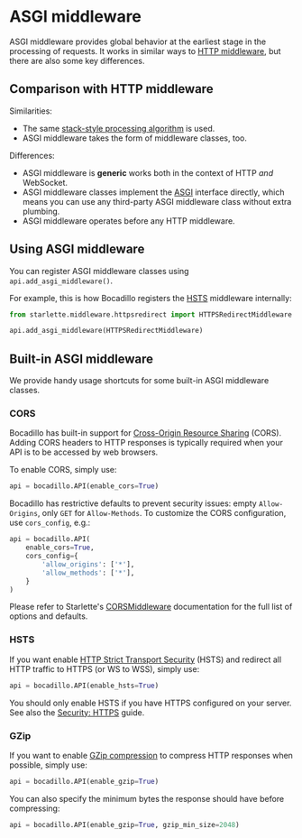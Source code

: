 # ASGI middleware

ASGI middleware provides global behavior at the earliest stage in the processing of requests. It works in similar ways to [HTTP middleware], but there are also some key differences.

## Comparison with HTTP middleware

Similarities:

- The same [stack-style processing algorithm](../http/middleware.md#how-http-middleware-is-applied) is used.
- ASGI middleware takes the form of middleware classes, too.

Differences:

- ASGI middleware is **generic** works both in the context of HTTP *and* WebSocket.
- ASGI middleware classes implement the [ASGI] interface directly, which means you can use any third-party ASGI middleware class without extra plumbing.
- ASGI middleware operates before any HTTP middleware.

## Using ASGI middleware

You can register ASGI middleware classes using `api.add_asgi_middleware()`.

For example, this is how Bocadillo registers the [HSTS] middleware internally:

```python
from starlette.middleware.httpsredirect import HTTPSRedirectMiddleware

api.add_asgi_middleware(HTTPSRedirectMiddleware)
```

## Built-in ASGI middleware

We provide handy usage shortcuts for some built-in ASGI middleware classes.

### CORS

Bocadillo has built-in support for [Cross-Origin Resource Sharing](https://developer.mozilla.org/en-US/docs/Web/HTTP/CORS) (CORS). Adding CORS headers to HTTP responses is typically required when your API is to be accessed by web browsers.

To enable CORS, simply use:

```python
api = bocadillo.API(enable_cors=True)
```

Bocadillo has restrictive defaults to prevent security issues: empty `Allow-Origins`, only `GET` for `Allow-Methods`. To customize the CORS configuration, use `cors_config`, e.g.:

```python
api = bocadillo.API(
    enable_cors=True,
    cors_config={
        'allow_origins': ['*'],
        'allow_methods': ['*'],
    }
)
```

Please refer to Starlette's [CORSMiddleware](https://www.starlette.io/middleware/#corsmiddleware) documentation for the full list of options and defaults.

### HSTS

If you want enable [HTTP Strict Transport Security](https://developer.mozilla.org/en-US/docs/Web/HTTP/Headers/Strict-Transport-Security) (HSTS) and redirect all HTTP traffic to HTTPS (or WS to WSS), simply use:

```python
api = bocadillo.API(enable_hsts=True)
```

You should only enable HSTS if you have HTTPS configured on your server. See also the [Security: HTTPS] guide.

### GZip

If you want to enable [GZip compression](https://developer.mozilla.org/en-US/docs/Web/HTTP/Headers/Accept-Encoding#Directives) to compress HTTP responses when possible, simply use:

```python
api = bocadillo.API(enable_gzip=True)
```

You can also specify the minimum bytes the response should have before compressing:

```python
api = bocadillo.API(enable_gzip=True, gzip_min_size=2048)
```

[HTTP middleware]: ../http/middleware.md
[HSTS]: #hsts
[ASGI]: https://asgi.readthedocs.io
[Security: HTTPS]: ../../discussions/security.md#https
